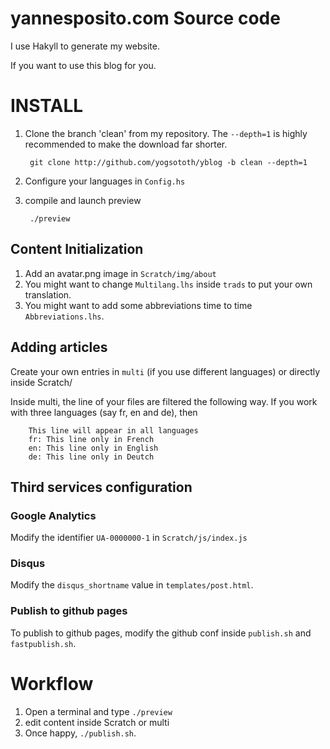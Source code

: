 # yannesposito.com Source code

I use Hakyll to generate my website.

If you want to use this blog for you.

# INSTALL

1. Clone the branch 'clean' from my repository.
   The `--depth=1` is highly recommended to make the download far shorter.

        git clone http://github.com/yogsototh/yblog -b clean --depth=1

2. Configure your languages in `Config.hs`
3. compile and launch preview

        ./preview

## Content Initialization

1. Add an avatar.png image in `Scratch/img/about`
2. You might want to change `Multilang.lhs` inside `trads` to put your own translation.
3. You might want to add some abbreviations time to time `Abbreviations.lhs`.

## Adding articles

Create your own entries in `multi` (if you use different languages)
or directly inside Scratch/

Inside multi, the line of your files are filtered the following way.
If you work with three languages (say fr, en and de), then

        This line will appear in all languages
        fr: This line only in French
        en: This line only in English
        de: This line only in Deutch

## Third services configuration

### Google Analytics

Modify the identifier `UA-0000000-1` in `Scratch/js/index.js`

### Disqus

Modify the `disqus_shortname` value in `templates/post.html`.

### Publish to github pages

To publish to github pages, modify the github conf inside `publish.sh` and `fastpublish.sh`.

# Workflow

1. Open a terminal and type `./preview`
2. edit content inside Scratch or multi
3. Once happy, `./publish.sh`.
